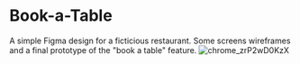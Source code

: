 # Book-a-Table
A simple Figma design for a ficticious restaurant. Some screens wireframes and a final prototype of the "book a table" feature.
![chrome_zrP2wD0KzX](https://user-images.githubusercontent.com/79931917/225918411-1fc7efc0-3a29-4d6a-9b89-0a3f60f11d9f.gif)
